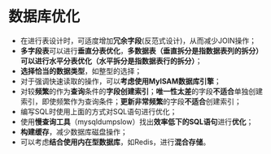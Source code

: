 # 数据库优化

* 在进行表设计时，可适度增加**冗余字段**\(反范式设计\)，从而减少JOIN操作；
* **多字段表**可以进行**垂直分表优化**，**多数据表（**垂直拆分是指数据表列的拆分**）**可以进行**水平分表优化（**水平拆分是指数据表行的拆分**）**；
* **选择恰当的数据类型**，如整型的选择；
* 对于强调快速读取的操作，可以**考虑使用MyISAM数据库引擎**；
* 对较**频繁**的作为**查询**条件的**字段创建索引**；**唯一性太差**的字段**不适合**单独创建索引，即使频繁作为查询条件；**更新非常频繁**的字段**不适合**创建索引；
* 编写SQL时使用上面的方式对SQL语句进行优化；
* 使用**慢查询工具**（mysqldumpslow）找出**效率低下的SQL语句**进行**优化**；
* **构建缓存**，减少数据库磁盘操作；
* 可以考虑**结合使用内在型数据库**，如Redis，进行**混合存储**。

